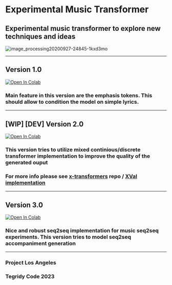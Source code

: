 # Experimental Music Transformer
## Experimental music transformer to explore new techniques and ideas

![image_processing20200927-24845-1kxd3mo](https://github.com/asigalov61/Experimental-Music-Transformer/assets/56325539/d154431d-937b-4216-a4dc-24cd1bac6009)

***

## Version 1.0

[![Open In Colab][colab-badge]][colab-notebook2]

[colab-notebook2]: <https://colab.research.google.com/github/asigalov61/Experimental-Music-Transformer/blob/main/Experimental_Music_Transformer_Version_1.ipynb>
[colab-badge]: <https://colab.research.google.com/assets/colab-badge.svg>

### Main feature in this version are the emphasis tokens. This should allow to condition the model on simple lyrics.

***

## [WIP] [DEV] Version 2.0

[![Open In Colab][colab-badge]][colab-notebook3]

[colab-notebook3]: <https://colab.research.google.com/github/asigalov61/Experimental-Music-Transformer/blob/main/Experimental_Music_Transformer_Version_2.ipynb>
[colab-badge]: <https://colab.research.google.com/assets/colab-badge.svg>

### This version tries to utilize mixed continious/discrete transformer implementation to improve the quality of the generated ouput
### For more info please see [x-transformers](https://github.com/lucidrains/x-transformers) repo / [XVal implementation](https://github.com/lucidrains/x-transformers/blob/main/x_transformers/xval.py)

***

## Version 3.0

[![Open In Colab][colab-badge]][colab-notebook4]

[colab-notebook4]: <https://colab.research.google.com/github/asigalov61/Experimental-Music-Transformer/blob/main/Experimental_Music_Transformer_Version_3.ipynb>
[colab-badge]: <https://colab.research.google.com/assets/colab-badge.svg>

### Nice and robust seq2seq implementation for music seq2seq experiments. This version tries to model seq2seq accompaniment generation

***

### Project Los Angeles
### Tegridy Code 2023
